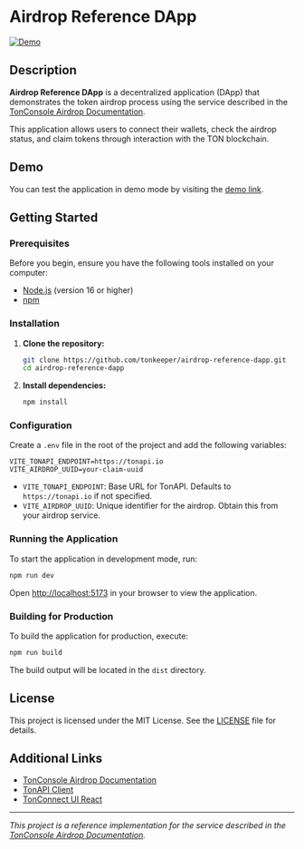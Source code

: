 # Airdrop Reference DApp

[![Demo](https://img.shields.io/badge/Demo-View%20Site-blue)](https://tonkeeper.github.io/airdrop-reference-dapp/)

## Description

**Airdrop Reference DApp** is a decentralized application (DApp) that demonstrates the token airdrop process using the service described in the [TonConsole Airdrop Documentation](https://docs.tonconsole.com/tonconsole/jettons/airdrop).

This application allows users to connect their wallets, check the airdrop status, and claim tokens through interaction with the TON blockchain.

## Demo

You can test the application in demo mode by visiting the [demo link](https://tonkeeper.github.io/airdrop-reference-dapp/).

## Getting Started

### Prerequisites

Before you begin, ensure you have the following tools installed on your computer:

- [Node.js](https://nodejs.org/) (version 16 or higher)
- [npm](https://www.npmjs.com/)

### Installation

1. **Clone the repository:**

   ```bash
   git clone https://github.com/tonkeeper/airdrop-reference-dapp.git
   cd airdrop-reference-dapp
   ```

2. **Install dependencies:**

   ```bash
   npm install
   ```

### Configuration

Create a `.env` file in the root of the project and add the following variables:

```env
VITE_TONAPI_ENDPOINT=https://tonapi.io
VITE_AIRDROP_UUID=your-claim-uuid
```

- `VITE_TONAPI_ENDPOINT`: Base URL for TonAPI. Defaults to `https://tonapi.io` if not specified.
- `VITE_AIRDROP_UUID`: Unique identifier for the airdrop. Obtain this from your airdrop service.

### Running the Application

To start the application in development mode, run:

```bash
npm run dev
```

Open [http://localhost:5173](http://localhost:5173) in your browser to view the application.

### Building for Production

To build the application for production, execute:

```bash
npm run build
```

The build output will be located in the `dist` directory.

## License

This project is licensed under the MIT License. See the [LICENSE](LICENSE) file for details.

## Additional Links

- [TonConsole Airdrop Documentation](https://docs.tonconsole.com/tonconsole/jettons/airdrop)
- [TonAPI Client](https://github.com/tonkeeper/tonapi-client)
- [TonConnect UI React](https://github.com/tonkeeper/tonconnect-ui-react)

---

*This project is a reference implementation for the service described in the [TonConsole Airdrop Documentation](https://docs.tonconsole.com/tonconsole/jettons/airdrop).*